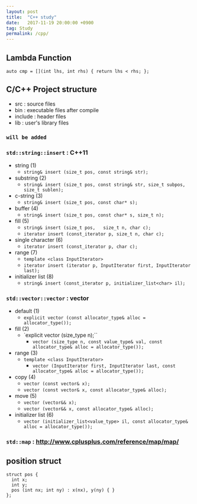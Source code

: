 ```yaml
---
layout: post
title:  "C++ study"
date:   2017-11-19 20:00:00 +0900
tag: Study
permalink: /cpp/
---
```



## Lambda Function

```
auto cmp = [](int lhs, int rhs) { return lhs < rhs; };
```

## C/C++ Project structure

- src : source files
- bin : executable files after compile
- include : header files
- lib : user's library files

### `will be added`

### `std::string::insert` : C++11

- string (1)
  - `string& insert (size_t pos, const string& str);`
- substring (2)
  - `string& insert (size_t pos, const string& str, size_t subpos, size_t sublen);`
- c-string (3)
  - `string& insert (size_t pos, const char* s);`
- buffer (4)
  - `string& insert (size_t pos, const char* s, size_t n);`
- fill (5)
  - `string& insert (size_t pos,   size_t n, char c);`
  - `iterator insert (const_iterator p, size_t n, char c);`
- single character (6)
  - `iterator insert (const_iterator p, char c);`
- range (7)
  - `template <class InputIterator>`
  - `iterator insert (iterator p, InputIterator first, InputIterator last);`
- initializer list (8)
  - `string& insert (const_iterator p, initializer_list<char> il);`

### `std::vector::vector` : vector

- default (1)
  - `explicit vector (const allocator_type& alloc = allocator_type());`
- fill (2)
  - `explicit vector (size_type n);``
    - `vector (size_type n, const value_type& val, const allocator_type& alloc = allocator_type());`
- range (3)
  - `template <class InputIterator>`
    - `vector (InputIterator first, InputIterator last, const allocator_type& alloc = allocator_type());`
- copy (4)
  - `vector (const vector& x);`
  - `vector (const vector& x, const allocator_type& alloc);`
- move (5)
  - `vector (vector&& x);`
  - `vector (vector&& x, const allocator_type& alloc);`
- initializer list (6)
  - `vector (initializer_list<value_type> il, const allocator_type& alloc = allocator_type());`

### `std::map` : http://www.cplusplus.com/reference/map/map/


## position struct

```
struct pos {
  int x;
  int y;
  pos (int nx; int ny) : x(nx), y(ny) { }
};
```
